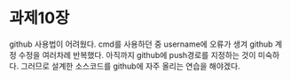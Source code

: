 # 과제10장
github 사용법이 어려웠다. cmd를 사용하던 중 username에 오류가 생겨 github 계정 수정을 여러차례 반복했다. 아직까지 github에 push경로를 지정하는 것이 미숙하다. 그러므로 설계한 소스코드를 github에 자주 올리는 연습을 해야겠다.
